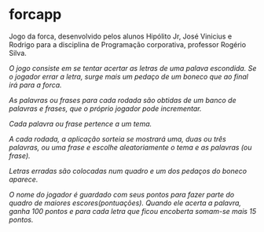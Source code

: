 # forcapp
Jogo da forca, desenvolvido pelos alunos Hipólito Jr, José Vinicius e Rodrigo para a disciplina de Programação corporativa, professor Rogério Silva.

*O jogo consiste em se tentar acertar as letras de uma palava escondida. Se o jogador errar a letra, surge mais um pedaço de um boneco que ao final irá para a forca.*

*As palavras ou frases para cada rodada são obtidas de um banco de palavras e frases, que o próprio jogador pode incrementar.*

*Cada palavra ou frase pertence a um tema.*

*A cada rodada, a aplicação sorteia se mostrará uma, duas ou três palavras, ou uma frase e escolhe aleatoriamente o tema e as palavras (ou frase).*

*Letras erradas são colocadas num quadro e um dos pedaços do boneco aparece.*

*O nome do jogador é guardado com seus pontos para fazer parte do quadro de maiores escores(pontuações). Quando ele acerta a palavra, ganha 100 pontos e para cada letra que ficou encoberta somam-se mais 15 pontos.*
